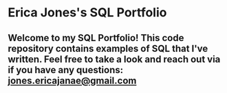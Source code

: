 # Erica Jones's SQL Portfolio

## Welcome to my SQL Portfolio! This code repository contains examples of SQL that I've written. Feel free to take a look and reach out via if you have any questions: jones.ericajanae@gmail.com
